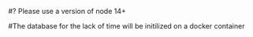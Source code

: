 #? Please use a version of node 14+

#The database for the lack of time will be initilized on a docker container

